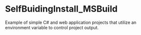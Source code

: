 # SelfBuidingInstall_MSBuild
Example of simple C# and web application projects that utilize an environment variable to control project output.
